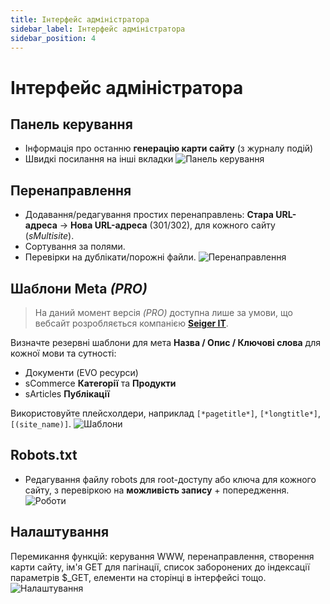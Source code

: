 ```yaml
---
title: Інтерфейс адміністратора
sidebar_label: Інтерфейс адміністратора
sidebar_position: 4
---
```


# Інтерфейс адміністратора

## Панель керування
- Інформація про останню **генерацію карти сайту** (з журналу подій)
- Швидкі посилання на інші вкладки
  ![Панель керування](/img/admin/dashboard.jpg)

## Перенаправлення
- Додавання/редагування простих перенаправлень: **Стара URL-адреса** → **Нова URL-адреса** (301/302), для кожного сайту (*sMultisite*).
- Сортування за полями.
- Перевірки на дублікати/порожні файли.
  ![Перенаправлення](/img/admin/redirects.jpg)

## Шаблони Meta *(PRO)*
> На даний момент версія *(PRO)* доступна лише за умови, що вебсайт розробляється компанією **[Seiger IT](https://seigerit.com/)**.

Визначте резервні шаблони для мета **Назва / Опис / Ключові слова** для кожної мови та сутності:
- Документи (EVO ресурси)
- sCommerce **Категорії** та **Продукти**
- sArticles **Публікації**

Використовуйте плейсхолдери, наприклад `[*pagetitle*]`, `[*longtitle*]`, `[(site_name)]`.
![Шаблони](/img/admin/templates.png)

## Robots.txt
- Редагування файлу robots для root-доступу або ключа для кожного сайту, з перевіркою на **можливість запису** + попередження.
  ![Роботи](/img/admin/robots.jpg)

## Налаштування
Перемикання функцій: керування WWW, перенаправлення, створення карти сайту, ім'я GET для пагінації, список заборонених до індексації параметрів $_GET, елементи на сторінці в інтерфейсі тощо.
![Налаштування](/img/admin/configure.jpg)